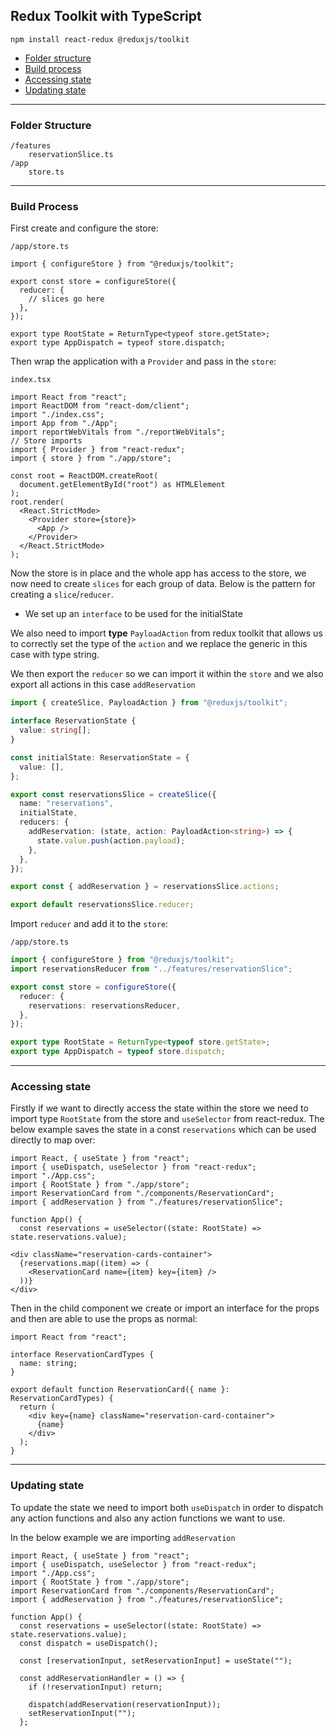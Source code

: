 ## Redux Toolkit with TypeScript

```
npm install react-redux @reduxjs/toolkit
```

- [Folder structure](#Folder-structure)
- [Build process](#Build-process)
- [Accessing state](#Accessing-state)
- [Updating state](#Updating-state)

---

### Folder Structure

```
/features
    reservationSlice.ts
/app
    store.ts
```

---

### Build Process

First create and configure the store:

`/app/store.ts`

```tsx
import { configureStore } from "@reduxjs/toolkit";

export const store = configureStore({
  reducer: {
    // slices go here
  },
});

export type RootState = ReturnType<typeof store.getState>;
export type AppDispatch = typeof store.dispatch;
```

Then wrap the application with a `Provider` and pass in the `store`:

`index.tsx`

```tsx
import React from "react";
import ReactDOM from "react-dom/client";
import "./index.css";
import App from "./App";
import reportWebVitals from "./reportWebVitals";
// Store imports
import { Provider } from "react-redux";
import { store } from "./app/store";

const root = ReactDOM.createRoot(
  document.getElementById("root") as HTMLElement
);
root.render(
  <React.StrictMode>
    <Provider store={store}>
      <App />
    </Provider>
  </React.StrictMode>
);
```

Now the store is in place and the whole app has access to the store, we now need to create `slices` for each group of data. Below is the pattern for creating a `slice`/`reducer`.

- We set up an `interface` to be used for the initialState

We also need to import **type** `PayloadAction` from redux toolkit that allows us to correctly set the type of the `action` and we replace the generic in this case with type string.

We then export the `reducer` so we can import it within the `store` and we also export all actions in this case `addReservation`

```ts
import { createSlice, PayloadAction } from "@reduxjs/toolkit";

interface ReservationState {
  value: string[];
}

const initialState: ReservationState = {
  value: [],
};

export const reservationsSlice = createSlice({
  name: "reservations",
  initialState,
  reducers: {
    addReservation: (state, action: PayloadAction<string>) => {
      state.value.push(action.payload);
    },
  },
});

export const { addReservation } = reservationsSlice.actions;

export default reservationsSlice.reducer;
```

Import `reducer` and add it to the `store`:

`/app/store.ts`

```ts
import { configureStore } from "@reduxjs/toolkit";
import reservationsReducer from "../features/reservationSlice";

export const store = configureStore({
  reducer: {
    reservations: reservationsReducer,
  },
});

export type RootState = ReturnType<typeof store.getState>;
export type AppDispatch = typeof store.dispatch;
```

---

### Accessing state

Firstly if we want to directly access the state within the store we need to import type `RootState` from the store and `useSelector` from react-redux.
The below example saves the state in a const `reservations` which can be used directly to map over:

```tsx
import React, { useState } from "react";
import { useDispatch, useSelector } from "react-redux";
import "./App.css";
import { RootState } from "./app/store";
import ReservationCard from "./components/ReservationCard";
import { addReservation } from "./features/reservationSlice";

function App() {
  const reservations = useSelector((state: RootState) => state.reservations.value);
```

```tsx
<div className="reservation-cards-container">
  {reservations.map((item) => (
    <ReservationCard name={item} key={item} />
  ))}
</div>
```

Then in the child component we create or import an interface for the props and then are able to use the props as normal:

```tsx
import React from "react";

interface ReservationCardTypes {
  name: string;
}

export default function ReservationCard({ name }: ReservationCardTypes) {
  return (
    <div key={name} className="reservation-card-container">
      {name}
    </div>
  );
}
```

---

### Updating state

To update the state we need to import both `useDispatch` in order to dispatch any action functions and also any action functions we want to use.

In the below example we are importing `addReservation`

```tsx
import React, { useState } from "react";
import { useDispatch, useSelector } from "react-redux";
import "./App.css";
import { RootState } from "./app/store";
import ReservationCard from "./components/ReservationCard";
import { addReservation } from "./features/reservationSlice";

function App() {
  const reservations = useSelector((state: RootState) => state.reservations.value);
  const dispatch = useDispatch();

  const [reservationInput, setReservationInput] = useState("");

  const addReservationHandler = () => {
    if (!reservationInput) return;

    dispatch(addReservation(reservationInput));
    setReservationInput("");
  };
```

